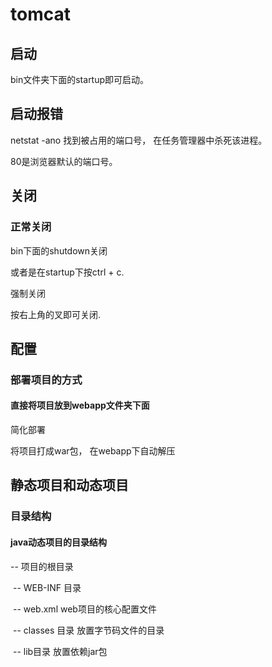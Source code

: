 # tomcat

## 启动

bin文件夹下面的startup即可启动。



## 启动报错

netstat -ano 找到被占用的端口号， 在任务管理器中杀死该进程。

80是浏览器默认的端口号。 



## 关闭

### 正常关闭

bin下面的shutdown关闭

或者是在startup下按ctrl + c.



强制关闭

按右上角的叉即可关闭. 



## 配置

### 部署项目的方式

#### 直接将项目放到webapp文件夹下面

简化部署

将项目打成war包， 在webapp下自动解压



## 静态项目和动态项目

### 目录结构

#### java动态项目的目录结构

-- 项目的根目录

​	-- WEB-INF 目录

​		-- web.xml web项目的核心配置文件

​		-- classes 目录 放置字节码文件的目录

​		-- lib目录 放置依赖jar包